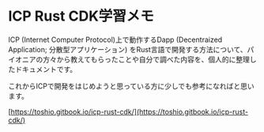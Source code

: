 # ICP Rust CDK学習メモ

ICP (Internet Computer Protocol)上で動作するDapp (Decentraized Application; 分散型アプリケーション) をRust言語で開発する方法について、パイオニアの方々から教えてもらったことや自分で調べた内容を、個人的に整理したドキュメントです。

これからICPで開発をはじめようと思っている方に少しでも参考になればと思います。

[https://toshio.gitbook.io/icp-rust-cdk/](https://toshio.gitbook.io/icp-rust-cdk/)

